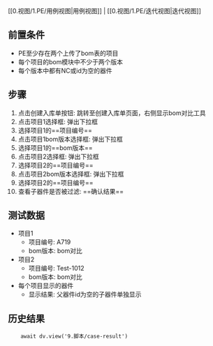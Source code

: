 [[0.视图/1.PE/用例视图|用例视图]] | [[0.视图/1.PE/迭代视图|迭代视图]]

## 前置条件

- PE至少存在两个上传了bom表的项目
- 每个项目的bom模块中不少于两个版本
- 每个版本中都有NC或id为空的器件

## 步骤

1. 点击创建入库单按钮: 跳转至创建入库单页面，右侧显示bom对比工具
2. 点击项目1选择框: 弹出下拉框
3. 选择项目1的==项目编号== 
4. 点击项目1bom版本选择框: 弹出下拉框
5. 选择项目1的==bom版本==
6. 点击项目2选择框: 弹出下拉框
7. 选择项目2的==项目编号==
8. 点击项目2bom版本选择框: 弹出下拉框
9. 选择项目2的==项目编号==
10. 查看子器件是否被过滤: ==确认结果== 

## 测试数据

- 项目1
	- 项目编号: A719
	- bom版本: bom对比
- 项目2
	- 项目编号: Test-1012
	- bom版本: bom对比
- 每个项目显示的器件
	- 显示结果: 父器件id为空的子器件单独显示

## 历史结果

```dataviewjs
    await dv.view('9.脚本/case-result')
```
